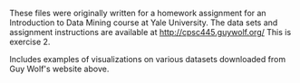 These files were originally written for a homework assignment for an Introduction to Data Mining course at Yale University. The data sets and assignment instructions are available at http://cpsc445.guywolf.org/ This is exercise 2.

Includes examples of visualizations on various datasets downloaded from Guy Wolf's website above.
